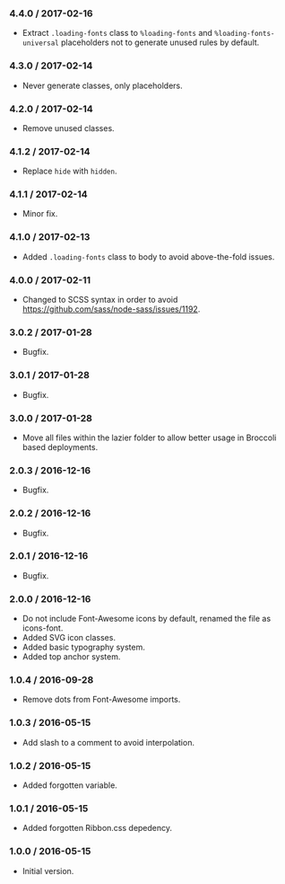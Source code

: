 ### 4.4.0 / 2017-02-16

* Extract `.loading-fonts` class to `%loading-fonts` and `%loading-fonts-universal` placeholders not to generate unused rules by default.

### 4.3.0 / 2017-02-14

* Never generate classes, only placeholders.

### 4.2.0 / 2017-02-14

* Remove unused classes.

### 4.1.2 / 2017-02-14

* Replace `hide` with `hidden`.

### 4.1.1 / 2017-02-14

* Minor fix.

### 4.1.0 / 2017-02-13

* Added `.loading-fonts` class to body to avoid above-the-fold issues.

### 4.0.0 / 2017-02-11

* Changed to SCSS syntax in order to avoid https://github.com/sass/node-sass/issues/1192.

### 3.0.2 / 2017-01-28

* Bugfix.

### 3.0.1 / 2017-01-28

* Bugfix.

### 3.0.0 / 2017-01-28

* Move all files within the lazier folder to allow better usage in Broccoli based deployments.

### 2.0.3 / 2016-12-16

* Bugfix.

### 2.0.2 / 2016-12-16

* Bugfix.

### 2.0.1 / 2016-12-16

* Bugfix.

### 2.0.0 / 2016-12-16

* Do not include Font-Awesome icons by default, renamed the file as icons-font.
* Added SVG icon classes.
* Added basic typography system.
* Added top anchor system.

### 1.0.4 / 2016-09-28

* Remove dots from Font-Awesome imports.

### 1.0.3 / 2016-05-15

* Add slash to a comment to avoid interpolation.

### 1.0.2 / 2016-05-15

* Added forgotten variable.

### 1.0.1 / 2016-05-15

* Added forgotten Ribbon.css depedency.

### 1.0.0 / 2016-05-15

* Initial version.

